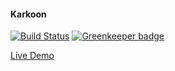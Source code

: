#### Karkoon

[![Build Status](https://travis-ci.org/karrkun/karkoon.svg?branch=master)](https://travis-ci.org/karrkun/karkoon) [![Greenkeeper badge](https://badges.greenkeeper.io/karrkun/karkoon.svg)](https://greenkeeper.io/)

[Live Demo](https://karrkun.github.io/karkoon/client/)
